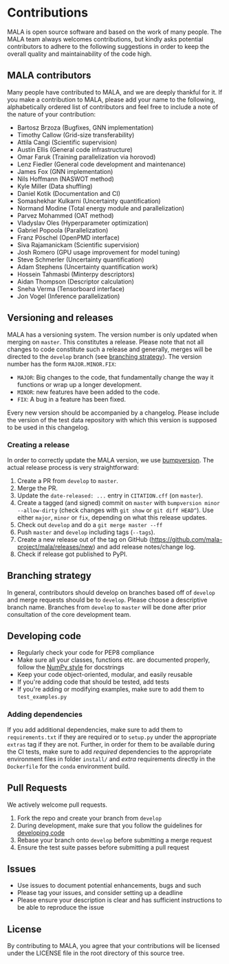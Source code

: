 # Contributions

MALA is open source software and based on the work of many people. 
The MALA team always welcomes contributions, but kindly asks potential 
contributors to adhere to the following suggestions in order to keep the 
overall quality and maintainability of the code high.

## MALA contributors

Many people have contributed to MALA, and we are deeply thankful for it. 
If you make a contribution to MALA, please add your name to the following, 
alphabetically ordered list of contributors and feel free to include a note 
of the nature of your contribution:

- Bartosz Brzoza (Bugfixes, GNN implementation)
- Timothy Callow (Grid-size transferability)
- Attila Cangi (Scientific supervision)
- Austin Ellis (General code infrastructure)
- Omar Faruk (Training parallelization via horovod)
- Lenz Fiedler (General code development and maintenance)
- James Fox (GNN implementation)
- Nils Hoffmann (NASWOT method)
- Kyle Miller (Data shuffling)
- Daniel Kotik (Documentation and CI)
- Somashekhar Kulkarni (Uncertainty quantification)
- Normand Modine (Total energy module and parallelization)
- Parvez Mohammed (OAT method)
- Vladyslav Oles (Hyperparameter optimization)
- Gabriel Popoola (Parallelization)
- Franz Pöschel (OpenPMD interface)
- Siva Rajamanickam (Scientific supervision)
- Josh Romero (GPU usage improvement for model tuning)
- Steve Schmerler (Uncertainty quantification)
- Adam Stephens (Uncertainty quantification work)
- Hossein Tahmasbi (Minterpy descriptors)
- Aidan Thompson (Descriptor calculation)
- Sneha Verma (Tensorboard interface)
- Jon Vogel (Inference parallelization)

## Versioning and releases

MALA has a versioning system. The version number is only updated when merging
on `master`. This constitutes a release. Please note that not all changes
to code constitute such a release and generally, merges will be directed
to the `develop` branch
(see [branching strategy](#branching-strategy)). The version number has
the form `MAJOR.MINOR.FIX`:

* `MAJOR`: Big changes to the code, that fundamentally change the way it
  functions or wrap up a longer development.
* `MINOR`: new features have been added to the code.
* `FIX`: A bug in a feature has been fixed.

Every new version should be accompanied by a changelog. Please include the
version of the test data repository with which this version is supposed to be
used in this changelog.

### Creating a release

In order to correctly update the MALA version, we use 
[bumpversion](https://github.com/peritus/bumpversion). The actual release 
process is very straightforward:

1. Create a PR from `develop` to `master`.
2. Merge the PR.
3. Update the `date-released: ...` entry in `CITATION.cff` (on `master`).
4. Create a tagged (and signed) commit on `master` with `bumpversion minor --allow-dirty` (check changes with `git show` or `git diff HEAD^`). Use either `major`, `minor` or `fix`, depending on what this release updates.
5. Check out `develop` and do a `git merge master --ff`
6. Push `master` and `develop` including tags (`--tags`). 
7. Create a new release out of the tag on GitHub (https://github.com/mala-project/mala/releases/new) and add release notes/change log.
8. Check if release got published to PyPI.

## Branching strategy

In general, contributors should develop on branches based off of `develop` and
merge requests should be to `develop`. Please choose a descriptive branch name.
Branches from `develop` to `master` will be done after prior consultation of
the core development team.

## Developing code

* Regularly check your code for PEP8 compliance
* Make sure all your classes, functions etc. are documented properly,
  follow the
  [NumPy style](https://numpydoc.readthedocs.io/en/latest/format.html#docstring-standard)
  for docstrings
* Keep your code object-oriented, modular, and easily reusable
* If you're adding code that should be tested, add tests
* If you're adding or modifying examples, make sure to add them to `test_examples.py`

### Adding dependencies

If you add additional dependencies, make sure to add them to `requirements.txt`
if they are required or to `setup.py` under the appropriate `extras` tag if 
they are not. 
Further, in order for them to be available during the CI tests, make sure to 
add _required_ dependencies to the appropriate environment files in folder `install/` and _extra_ requirements directly in the `Dockerfile` for the `conda` environment build.


## Pull Requests
We actively welcome pull requests.
1. Fork the repo and create your branch from `develop`
2. During development, make sure that you follow the guidelines for [developing code](#developing-code)
3. Rebase your branch onto `develop` before submitting a merge request
4. Ensure the test suite passes before submitting a pull request

## Issues

* Use issues to document potential enhancements, bugs and such
* Please tag your issues, and consider setting up a deadline
* Please ensure your description is clear and has sufficient instructions to be able to reproduce the issue

## License
By contributing to MALA, you agree that your contributions will be licensed under the LICENSE file in the root directory of this source tree.

